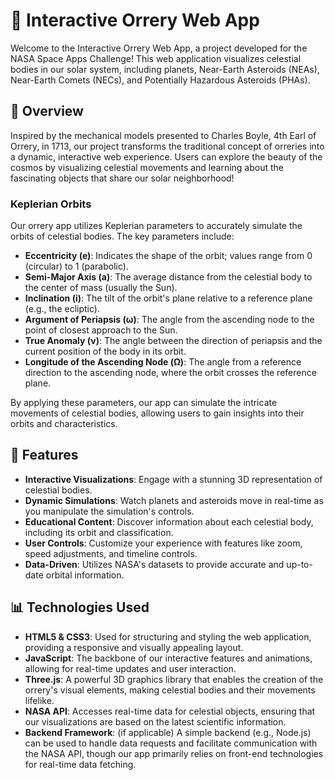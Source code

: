 # 🌌 Interactive Orrery Web App

Welcome to the Interactive Orrery Web App, a project developed for the NASA Space Apps Challenge! This web application visualizes celestial bodies in our solar system, including planets, Near-Earth Asteroids (NEAs), Near-Earth Comets (NECs), and Potentially Hazardous Asteroids (PHAs).

## 🚀 Overview

Inspired by the mechanical models presented to Charles Boyle, 4th Earl of Orrery, in 1713, our project transforms the traditional concept of orreries into a dynamic, interactive web experience. Users can explore the beauty of the cosmos by visualizing celestial movements and learning about the fascinating objects that share our solar neighborhood!

### Keplerian Orbits

Our orrery app utilizes Keplerian parameters to accurately simulate the orbits of celestial bodies. The key parameters include:

- **Eccentricity (e)**: Indicates the shape of the orbit; values range from 0 (circular) to 1 (parabolic).
- **Semi-Major Axis (a)**: The average distance from the celestial body to the center of mass (usually the Sun).
- **Inclination (i)**: The tilt of the orbit's plane relative to a reference plane (e.g., the ecliptic).
- **Argument of Periapsis (ω)**: The angle from the ascending node to the point of closest approach to the Sun.
- **True Anomaly (ν)**: The angle between the direction of periapsis and the current position of the body in its orbit.
- **Longitude of the Ascending Node (Ω)**: The angle from a reference direction to the ascending node, where the orbit crosses the reference plane.

By applying these parameters, our app can simulate the intricate movements of celestial bodies, allowing users to gain insights into their orbits and characteristics.

## 🌟 Features

- **Interactive Visualizations**: Engage with a stunning 3D representation of celestial bodies.
- **Dynamic Simulations**: Watch planets and asteroids move in real-time as you manipulate the simulation's controls.
- **Educational Content**: Discover information about each celestial body, including its orbit and classification.
- **User Controls**: Customize your experience with features like zoom, speed adjustments, and timeline controls.
- **Data-Driven**: Utilizes NASA's datasets to provide accurate and up-to-date orbital information.

## 📊 Technologies Used

- **HTML5 & CSS3**: Used for structuring and styling the web application, providing a responsive and visually appealing layout.
- **JavaScript**: The backbone of our interactive features and animations, allowing for real-time updates and user interaction.
- **Three.js**: A powerful 3D graphics library that enables the creation of the orrery's visual elements, making celestial bodies and their movements lifelike.
- **NASA API**: Accesses real-time data for celestial objects, ensuring that our visualizations are based on the latest scientific information.
- **Backend Framework**: (if applicable) A simple backend (e.g., Node.js) can be used to handle data requests and facilitate communication with the NASA API, though our app primarily relies on front-end technologies for real-time data fetching.
